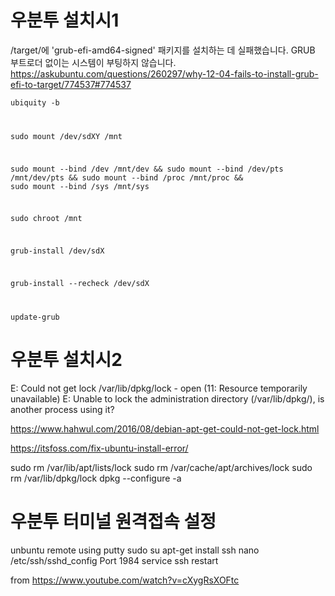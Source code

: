 # 우분투 설치시1
/target/에 'grub-efi-amd64-signed' 패키지를 설치하는 데 실패했습니다. GRUB 부트로더 없이는 시스템이 부팅하지 않습니다.
https://askubuntu.com/questions/260297/why-12-04-fails-to-install-grub-efi-to-target/774537#774537

<code>ubiquity -b
	
sudo mount /dev/sdXY /mnt

sudo mount --bind /dev /mnt/dev &&
sudo mount --bind /dev/pts /mnt/dev/pts &&
sudo mount --bind /proc /mnt/proc &&
sudo mount --bind /sys /mnt/sys

sudo chroot /mnt

grub-install /dev/sdX

grub-install --recheck /dev/sdX

update-grub
</code>

# 우분투 설치시2
E: Could not get lock /var/lib/dpkg/lock - open (11: Resource temporarily unavailable)
E: Unable to lock the administration directory (/var/lib/dpkg/), is another process using it?

https://www.hahwul.com/2016/08/debian-apt-get-could-not-get-lock.html

https://itsfoss.com/fix-ubuntu-install-error/

sudo rm /var/lib/apt/lists/lock
sudo rm /var/cache/apt/archives/lock
sudo rm /var/lib/dpkg/lock
dpkg --configure -a

# 우분투 터미널 원격접속 설정
unbuntu remote using putty
sudo su
apt-get install ssh
nano /etc/ssh/sshd_config
Port 1984
service ssh restart

from 
https://www.youtube.com/watch?v=cXygRsXOFtc
